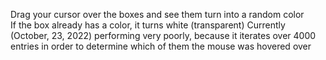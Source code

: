 Drag your cursor over the boxes and see them turn into a random color <br />
If the box already has a color, it turns white (transparent)
Currently (October, 23, 2022) performing very poorly, because it iterates over 4000 entries in order to determine which of them the mouse was hovered over
